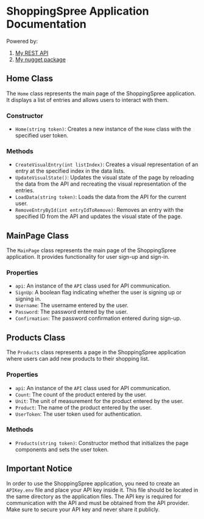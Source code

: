 # ShoppingSpree Application Documentation

 Powered by:
 1. <a href="https://github.com/wodosharlatan/REST-API-DB"> My REST API </a>
 2. <a href="https://github.com/wodosharlatan/API-Wrapper"> My nugget package </a>

## Home Class

The `Home` class represents the main page of the ShoppingSpree application. It displays a list of entries and allows users to interact with them.

### Constructor

- `Home(string token)`: Creates a new instance of the `Home` class with the specified user token.

### Methods

- `CreateVisualEntry(int listIndex)`: Creates a visual representation of an entry at the specified index in the data lists.
- `UpdateVisualState()`: Updates the visual state of the page by reloading the data from the API and recreating the visual representation of the entries.
- `LoadData(string token)`: Loads the data from the API for the current user.
- `RemoveEntryById(int entryIdToRemove)`: Removes an entry with the specified ID from the API and updates the visual state of the page.

## MainPage Class

The `MainPage` class represents the main page of the ShoppingSpree application. It provides functionality for user sign-up and sign-in.

### Properties

- `api`: An instance of the `API` class used for API communication.
- `SignUp`: A boolean flag indicating whether the user is signing up or signing in.
- `Username`: The username entered by the user.
- `Password`: The password entered by the user.
- `Confirmation`: The password confirmation entered during sign-up.

## Products Class

The `Products` class represents a page in the ShoppingSpree application where users can add new products to their shopping list.

### Properties

- `api`: An instance of the `API` class used for API communication.
- `Count`: The count of the product entered by the user.
- `Unit`: The unit of measurement for the product entered by the user.
- `Product`: The name of the product entered by the user.
- `UserToken`: The user token used for authentication.

### Methods

- `Products(string token)`: Constructor method that initializes the page components and sets the user token.

## Important Notice

In order to use the ShoppingSpree application, you need to create an `APIKey.env` file and place your API key inside it. This file should be located in the same directory as the application files. The API key is required for communication with the API and must be obtained from the API provider. Make sure to secure your API key and never share it publicly.

